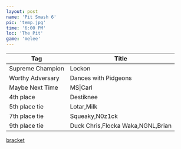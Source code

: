 ```yaml
---
layout: post
name: 'Pit Smash 6'
pic: 'temp.jpg'
time: '6:00 PM'
loc: 'The Pit'
game: 'melee'
---
```


Tag|Title
-|-
Supreme Champion|Lockon
Worthy Adversary|Dances with Pidgeons
Maybe Next Time|MS\|Carl
4th place|Destiknee
5th place tie|Lotar,Milk
7th place tie|Squeaky,N0z1ck
9th place tie|Duck Chris,Flocka Waka,NGNL,Brian

[bracket](http://challonge.com/psmar30)
